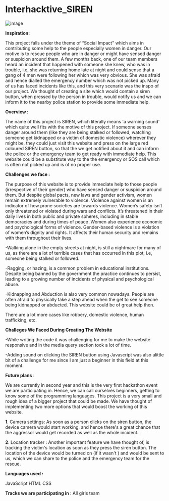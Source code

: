   # Interhacktive_SIREN
![image](https://github.com/SnehaChakraborty-007/Interhacktive_SIREN/assets/142686074/427e093e-b7a2-44c9-b98c-af7a958e7618)

**Inspiration:**

This project falls under the theme of “Social Impact" which aims in contributing some help to the people especially women in danger. Our motive is to rescue people who are in danger or might have sensed danger or suspicion around them. A few months back, one of our team members heard an incident that happened with someone she knew, who was in trouble, i.e, she was returning home late at night and could sense that a gang of 4 men were following her which was very obvious. She was afraid and hence  dialled the emergency number which was not picked up. Many of us has faced incidents like this, and this very scenario was the inspo of our project. We thought of creating a site which would contain a siren button, when pressed by the person in trouble, would notify us and we can inform it to the nearby police station to provide some immediate help.

 **Overview :**

The name of this project is SIREN, which literally means 'a warning sound' which quite well fits with the motive of this project. If someone senses danger around them (like they are being stalked or followed, watching someone get kidnapped or a victim of domestic violence) wherever they might be, they could just visit this website and press on the large red coloured SIREN button, so that the we get notified about it and can inform the police or the emergency team to get ready with immediate help. This website could be a substitute way to the the emergency or SOS call which is often not picked up and is of no proper use.

**Challenges we face :** 

The purpose of this website is to provide immediate help to those people (irrespective of their gender) who have sensed danger or suspicion around them. But despite global pacts, new laws and gender activism, women remain extremely vulnerable to violence. Violence against women is an indicator of how prone societies are towards violence. Women’s safety isn’t only threatened or violated during wars and conflicts. It’s threatened in their daily lives in both public and private spheres, including in stable democracies and during times of peace .Women also experience economic and psychological forms of violence. Gender-based violence is a violation of women’s dignity and rights. It affects their human security and remains with them throughout their lives.

-Walking alone in the empty streets at night, is still a nightmare for many of us, as there are a lot of terrible cases that has occurred in this plot, i.e, someone being stalked or followed.

-Ragging, or hazing, is a common problem in educational institutions. Despite being banned by the government the practice continues to persist, leading to a growing number of incidents of physical and psychological abuse.

-Kidnapping and Abduction is also very common nowadays. People are often afraid to physically take a step ahead when the get to see someone being kidnapped or abducted. This website could be of great help then.

There are a lot more cases like robbery, domestic violence, human trafficking, etc.

**Challeges We Faced During Creating The Website**

-While writing the code it was challenging for me to make the website responsive and in the media query section took a lot of time.

-Adding sound on clicking the SIREN button using Javascript was also alittle bit of a challenge for me since I am just a beginner in this field at this moment.

**Future plans** :

We are currently in second year and this is the very first hackathon event we are participating in. Hence, we can call ourselves beginners, getting to know some of the programming languages. This project is a very small and rough idea of a bigger project that could be made. We have thought of implementing two more options that would boost the working of this website.

  **1**. Camera settings:
As soon as a person clicks on the siren button, the device camera would start working, and hence there's a great chance that the aggressor would get recorded as well as the whole incident.

**2**. Location tracker : Another important feature we have thought of, is tracking the victim's location as soon as they press the siren button. The location of the device would be turned on (if it wasn't ) and would be sent to us, which we can share to the police and the emergency team for the rescue.

**Languages used :** 

JavaScript
HTML 
CSS

**Tracks we are participating in** : All girls team
